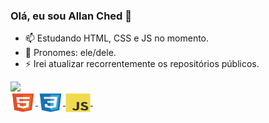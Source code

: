 ### Olá, eu sou Allan Ched 👋

<!--
**AllanChed/AllanChed** is a ✨ _special_ ✨ repository because its `README.md` (this file) appears on your GitHub profile.

Here are some ideas to get you started:

- 🔭 I’m currently working on ...
- 🌱 I’m currently learning ...
- 👯 I’m looking to collaborate on ...
- 🤔 I’m looking for help with ...
- 💬 Ask me about ...
- 📫 How to reach me: ...
- 😄 Pronouns: ...
- ⚡ Fun fact: ...
-->

- 📫 Estudando HTML, CSS e JS no momento.
- 💬 Pronomes: ele/dele.
- ⚡ Irei atualizar recorrentemente os repositórios públicos.

<div>
  <a href="https://github.com/AllanChed">
  <img height="180em" src="https://github-readme-stats.vercel.app/api?username=AllanChed&show_icons=true&theme=dark&include_all_commits=true&count_private=true"/>
</div>
  <img align="center" alt="Allan-HTML" height="30" width="40" src="https://github.com/devicons/devicon/blob/master/icons/html5/html5-original.svg">
  <img align="center" alt="Allan-CSS" height="30" width="40" src="https://github.com/devicons/devicon/blob/master/icons/css3/css3-original.svg">
  <img align="center" alt="Allan-JS" height="30" width="40" src="https://github.com/devicons/devicon/blob/master/icons/javascript/javascript-original.svg">
<div style="display: inline-block;"><br>
  
</div>
